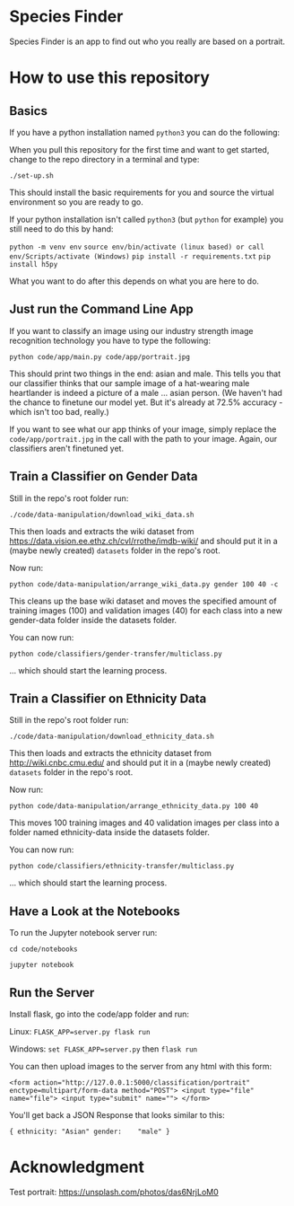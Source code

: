 # Species Finder

Species Finder is an app to find out who you really are based on a portrait.

# How to use this repository

## Basics

If you have a python installation named `python3` you can do the following:

When you pull this repository for the first time and want to get started, change to the repo directory in a terminal and type:

`./set-up.sh`

This should install the basic requirements for you and source the virtual environment so you are ready to go.

If your python installation isn't called `python3` (but `python` for example) you still need to do this by hand:

`python -m venv env`
`source env/bin/activate (linux based) or call env/Scripts/activate (Windows)`
`pip install -r requirements.txt`
`pip install h5py`

What you want to do after this depends on what you are here to do.

## Just run the Command Line App

If you want to classify an image using our industry strength image recognition technology you have to type the following:

`python code/app/main.py code/app/portrait.jpg`

This should print two things in the end: asian and male. This tells you that our classifier thinks that our sample image of a hat-wearing male heartlander is indeed a picture of a male ... asian person. (We haven't had the chance to finetune our model yet. But it's already at 72.5% accuracy - which isn't too bad, really.)

If you want to see what our app thinks of your image, simply replace the `code/app/portrait.jpg` in the call with the path to your image. Again, our classifiers aren't finetuned yet.

## Train a Classifier on Gender Data

Still in the repo's root folder run:

`./code/data-manipulation/download_wiki_data.sh`

This then loads and extracts the wiki dataset from https://data.vision.ee.ethz.ch/cvl/rrothe/imdb-wiki/ and should put it in a (maybe newly created) `datasets` folder in the repo's root.

Now run:

`python code/data-manipulation/arrange_wiki_data.py gender 100 40 -c`

This cleans up the base wiki dataset and moves the specified amount of training images (100) and validation images (40) for each class into a new gender-data folder inside the datasets folder.

You can now run:

`python code/classifiers/gender-transfer/multiclass.py`

 ... which should start the learning process.

## Train a Classifier on Ethnicity Data

Still in the repo's root folder run:

`./code/data-manipulation/download_ethnicity_data.sh`

This then loads and extracts the ethnicity dataset from http://wiki.cnbc.cmu.edu/ and should put it in a (maybe newly created) `datasets` folder in the repo's root.

Now run:

`python code/data-manipulation/arrange_ethnicity_data.py 100 40`

This moves 100 training images and 40 validation images per class into a folder named ethnicity-data inside the datasets folder.

You can now run:

`python code/classifiers/ethnicity-transfer/multiclass.py`

 ... which should start the learning process.

## Have a Look at the Notebooks

To run the Jupyter notebook server run:

`cd code/notebooks`

`jupyter notebook`

## Run the Server

Install flask, go into the code/app folder and run:

Linux: `FLASK_APP=server.py flask run`

Windows: `set FLASK_APP=server.py` then `flask run`

You can then upload images to the server from any html with this form:

`<form action="http://127.0.0.1:5000/classification/portrait" enctype=multipart/form-data method="POST">
		<input type="file" name="file">
		<input type="submit" name="">
	</form>`
 
You'll get back a JSON Response that looks similar to this:
 
`{
 ethnicity:	"Asian"
 gender:	"male"
}`

# Acknowledgment

Test portrait: https://unsplash.com/photos/das6NrjLoM0
